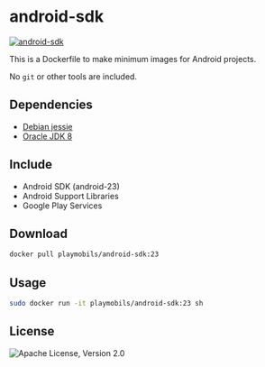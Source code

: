 # android-sdk

[![android-sdk](http://dockeri.co/image/playmobils/android-sdk)](https://hub.docker.com/r/playmobils/android-sdk)


This is a Dockerfile to make minimum images for Android projects.

No `git` or other tools are included.

## Dependencies
* [Debian jessie](https://hub.docker.com/r/library/debian/tags/jessie/)
* [Oracle JDK 8](https://hub.docker.com/r/playmobils/oracle-jdk)

## Include
* Android SDK (android-23)
* Android Support Libraries
* Google Play Services

## Download
```bash
docker pull playmobils/android-sdk:23
```

## Usage
```bash
sudo docker run -it playmobils/android-sdk:23 sh
```

## License
![Apache License, Version 2.0](https://img.shields.io/badge/License-Apache%202.0-blue.svg)

